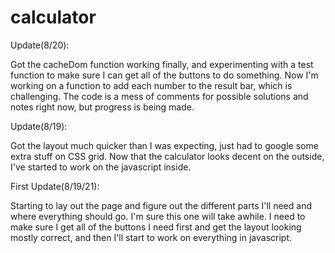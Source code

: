 # calculator

Update(8/20):

Got the cacheDom function working finally, and experimenting with a test function to make sure I can get all of the buttons to do something. Now I'm working on a function to add each number to the result bar, which is challenging. The code is a mess of comments for possible solutions and notes right now, but progress is being made.

Update(8/19):

Got the layout much quicker than I was expecting, just had to google some extra stuff on CSS grid. Now that the calculator looks decent on the outside, I've started to work on the javascript inside.

First Update(8/19/21):

Starting to lay out the page and figure out the different parts I'll need and where everything should go. I'm sure this one will take awhile. I need to make sure I get all of the buttons I need first and get the layout looking mostly correct, and then I'll start to work on everything in javascript.